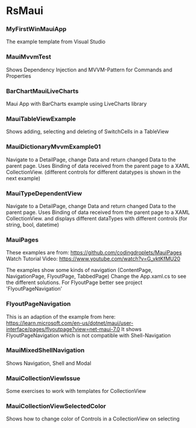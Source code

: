 # RsMaui

### MyFirstWinMauiApp
The example template from Visual Studio

### MauiMvvmTest
Shows Dependency Injection and MVVM-Pattern for Commands and Properties

### BarChartMauiLiveCharts
Maui App with BarCharts example using LiveCharts library

### MauiTableViewExample
Shows adding, selecting and deleting of SwitchCells in a TableView

### MauiDictionaryMvvmExample01
Navigate to a DetailPage, change Data and return changed Data to the parent page.
Uses Binding of data received from the parent page to a XAML CollectionView.
(different controls for different datatypes is shown in the next example)

### MauiTypeDependentView
Navigate to a DetailPage, change Data and return changed Data to the parent page.
Uses Binding of data received from the parent page to a XAML CollectionView. 
and displays different dataTypes with different controls (for string, bool, datetime)

### MauiPages
These examples are from: https://github.com/codingdroplets/MauiPages
Watch Tutorial Video: https://www.youtube.com/watch?v=G_vktKfMU20

The examples show some kinds of navigation (ContentPage, NavigationPage, FlyoutPage, TabbedPage)
Change the App.xaml.cs to see the different solutions. For FlyoutPage better see project 'FlyoutPageNavigation'

### FlyoutPageNavigation
This is an adaption of the example from here: https://learn.microsoft.com/en-us/dotnet/maui/user-interface/pages/flyoutpage?view=net-maui-7.0
It shows FlyoutPageNavigation which is not compatible with Shell-Navigation

### MauiMixedShellNavigation
Shows Navigation, Shell and Modal

### MauiCollectionViewIssue
Some exercises to work with templates for CollectionView

### MauiCollectionViewSelectedColor
Shows how to change color of Controls in a CollectionView on selecting

 

